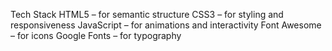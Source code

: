 Tech Stack
HTML5 – for semantic structure
CSS3 – for styling and responsiveness
JavaScript  – for animations and interactivity
Font Awesome – for icons
Google Fonts – for typography
